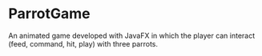 # ParrotGame
An animated game developed with JavaFX in which the player can interact (feed, command, hit, play) with three parrots.
